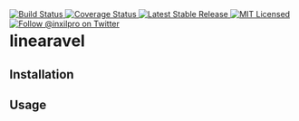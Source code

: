 <div style="float: right;">
	<a href="https://github.com/glhd/linearavel/actions" target="_blank">
		<img 
			src="https://github.com/glhd/linearavel/workflows/PHPUnit/badge.svg" 
			alt="Build Status" 
		/>
	</a>
	<a href="https://codeclimate.com/github/glhd/linearavel/test_coverage" target="_blank">
		<img 
			src="https://api.codeclimate.com/v1/badges/change-me/test_coverage" 
			alt="Coverage Status" 
		/>
	</a>
	<a href="https://packagist.org/packages/glhd/linearavel" target="_blank">
        <img 
            src="https://poser.pugx.org/glhd/linearavel/v/stable" 
            alt="Latest Stable Release" 
        />
	</a>
	<a href="./LICENSE" target="_blank">
        <img 
            src="https://poser.pugx.org/glhd/linearavel/license" 
            alt="MIT Licensed" 
        />
    </a>
    <a href="https://twitter.com/inxilpro" target="_blank">
        <img 
            src="https://img.shields.io/twitter/follow/inxilpro?style=social" 
            alt="Follow @inxilpro on Twitter" 
        />
    </a>
</div>

# linearavel

## Installation

## Usage
